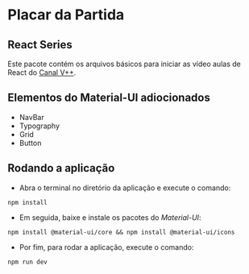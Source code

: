 # Placar da Partida

## React Series
Este pacote contém os arquivos básicos para iniciar as vídeo aulas
de React do [Canal V++](https://youtube.com/user/VPlusPlus).

## Elementos do Material-UI adiocionados
- NavBar
- Typography
- Grid
- Button

## Rodando a aplicação
- Abra o terminal no diretório da aplicação e execute o comando:

```
npm install
```

- Em seguida, baixe e instale os pacotes do _Material-UI_:

```
npm install @material-ui/core && npm install @material-ui/icons

```

- Por fim, para rodar a aplicação, execute o comando:

```
npm run dev
```

